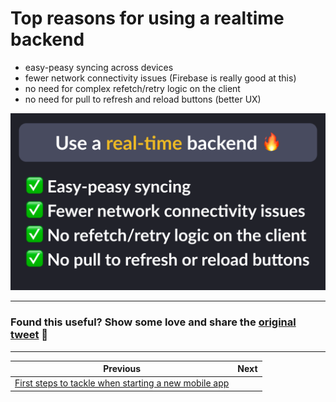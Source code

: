# Top reasons for using a realtime backend

- easy-peasy syncing across devices
- fewer network connectivity issues (Firebase is really good at this)
- no need for complex refetch/retry logic on the client
- no need for pull to refresh and reload buttons (better UX)

![](123.png)

---

### Found this useful? Show some love and share the [original tweet](https://twitter.com/biz84/status/1707026963469062651) 🙏

---

| Previous | Next |
| -------- | ---- |
| [First steps to tackle when starting a new mobile app](../0122-first-steps-new-app/index.md) |  |

